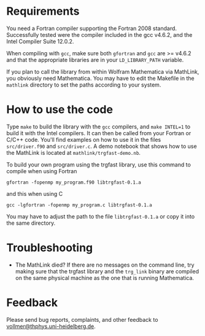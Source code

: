 Requirements
============

You need a Fortran compiler supporting the Fortran 2008 standard.
Successfully tested were the compiler included in the gcc v4.6.2, and the
Intel Compiler Suite 12.0.2.  

When compiling with `gcc`, make sure both `gfortran` and `gcc` are >= v4.6.2
and that the appropriate libraries are in your `LD_LIBRARY_PATH` variable.

If you plan to call the library from within Wolfram Mathematica via
MathLink, you obviously need Mathematica. You may have to edit the Makefile
in the `mathlink` directory to set the paths according to your system.



How to use the code
===================

Type `make` to build the library with the `gcc` compilers, and `make
INTEL=1` to build it with the Intel compilers. It can then be called from
your Fortran or C/C++ code. You'll find examples on how to use it in the
files `src/driver.f90` and `src/driver.c`. A demo notebook that shows how to
use the MathLink is located at `mathlink/trgfast-demo.nb`.

To build your own program using the trgfast library, use this command to
compile when using Fortran

	gfortran -fopenmp my_program.f90 libtrgfast-0.1.a

and this when using C

    gcc -lgfortran -fopenmp my_program.c libtrgfast-0.1.a

You may have to adjust the path to the file `libtrgfast-0.1.a` or copy it
into the same directory.

Troubleshooting
===============

* The MathLink died? If there are no messages on the command line, try
  making sure that the trgfast library and the `trg_link` binary are compiled
  on the same physical machine as the one that is running Mathematica.

Feedback
========

Please send bug reports, complaints, and other feedback to
vollmer@thphys.uni-heidelberg.de.
